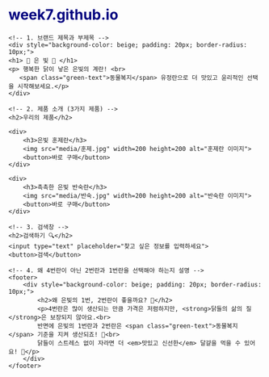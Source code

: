 # week7.github.io

<!DOCTYPE html>
<html lang="ko">
<head>
    <meta charset="UTF-8">
    <title>은빛 - 동물복지 유정란</title>
    <style>
        /* 제목과 부제목 색상 설정 */
        h1, p {
            color: navy; /* 진한 남색 */  }
        .green-text {
            color: green;
            font-weight: bold;}
    </style>
</head>
<body>

    <!-- 1. 브랜드 제목과 부제목 -->
    <div style="background-color: beige; padding: 20px; border-radius: 10px;">
    <h1> 🥚 은 빛 🥚 </h1>
    <p> 행복한 닭이 낳은 은빛의 계란! <br>
       <span class="green-text">동물복지</span> 유정란으로 더 맛있고 윤리적인 선택을 시작해보세요.</p>
    </div>

    <!-- 2. 제품 소개 (3가지 제품) -->
    <h2>우리의 제품</h2>

    <div>
        <h3>은빛 훈제란</h3>
        <img src="media/훈제.jpg" width=200 height=200 alt="훈제란 이미지">
        <button>바로 구매</button>
    </div>

    <div>
        <h3>촉촉한 은빛 반숙란</h3>
        <img src="media/반숙.jpg" width=200 height=200 alt="반숙란 이미지">
        <button>바로 구매</button>
    </div>

    <!-- 3. 검색창 -->
    <h2>검색하기 🔍</h2>
    <input type="text" placeholder="찾고 싶은 정보를 입력하세요">
    <button>검색</button>

    <!-- 4. 왜 4번란이 아닌 2번란과 1번란을 선택해야 하는지 설명 -->
    <footer>
        <div style="background-color: beige; padding: 20px; border-radius: 10px;">
            <h2>왜 은빛의 1번, 2번란이 좋을까요? 🤔</h2>
            <p>4번란은 많이 생산되는 만큼 가격은 저렴하지만, <strong>닭들의 삶의 질</strong>은 보장되지 않아요.<br>
            반면에 은빛의 1번란과 2번란은 <span class="green-text">동물복지</span> 기준을 지켜 생산되죠! 🐔<br>
            닭들이 스트레스 없이 자라면 더 <em>맛있고 신선한</em> 달걀을 먹을 수 있어요! 🍳</p>
        </div>
    </footer>    

</body>
</html>

